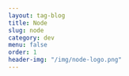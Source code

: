 ```yaml
---
layout: tag-blog
title: Node
slug: node
category: dev
menu: false
order: 1
header-img: "/img/node-logo.png"
---
```

